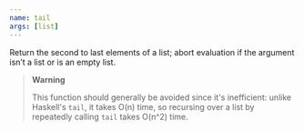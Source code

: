 ```yaml
---
name: tail
args: [list]
---
```

Return the second to last elements of a list; abort evaluation if
the argument isn’t a list or is an empty list.

> **Warning**
>
> This function should generally be avoided since it's inefficient:
> unlike Haskell's `tail`, it takes O(n) time, so recursing over a
> list by repeatedly calling `tail` takes O(n^2) time.
